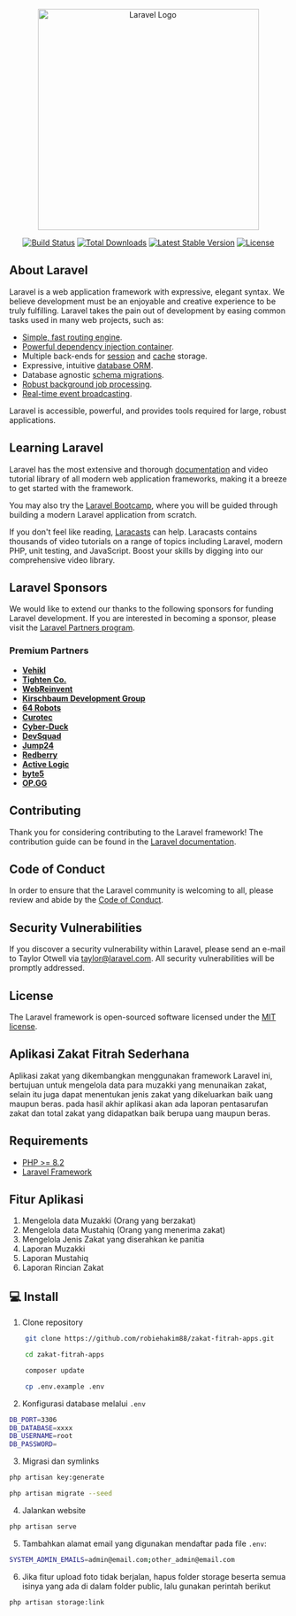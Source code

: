 <p align="center"><a href="https://laravel.com" target="_blank"><img src="https://raw.githubusercontent.com/laravel/art/master/logo-lockup/5%20SVG/2%20CMYK/1%20Full%20Color/laravel-logolockup-cmyk-red.svg" width="400" alt="Laravel Logo"></a></p>

<p align="center">
<a href="https://github.com/laravel/framework/actions"><img src="https://github.com/laravel/framework/workflows/tests/badge.svg" alt="Build Status"></a>
<a href="https://packagist.org/packages/laravel/framework"><img src="https://img.shields.io/packagist/dt/laravel/framework" alt="Total Downloads"></a>
<a href="https://packagist.org/packages/laravel/framework"><img src="https://img.shields.io/packagist/v/laravel/framework" alt="Latest Stable Version"></a>
<a href="https://packagist.org/packages/laravel/framework"><img src="https://img.shields.io/packagist/l/laravel/framework" alt="License"></a>
</p>

## About Laravel

Laravel is a web application framework with expressive, elegant syntax. We believe development must be an enjoyable and creative experience to be truly fulfilling. Laravel takes the pain out of development by easing common tasks used in many web projects, such as:

- [Simple, fast routing engine](https://laravel.com/docs/routing).
- [Powerful dependency injection container](https://laravel.com/docs/container).
- Multiple back-ends for [session](https://laravel.com/docs/session) and [cache](https://laravel.com/docs/cache) storage.
- Expressive, intuitive [database ORM](https://laravel.com/docs/eloquent).
- Database agnostic [schema migrations](https://laravel.com/docs/migrations).
- [Robust background job processing](https://laravel.com/docs/queues).
- [Real-time event broadcasting](https://laravel.com/docs/broadcasting).

Laravel is accessible, powerful, and provides tools required for large, robust applications.

## Learning Laravel

Laravel has the most extensive and thorough [documentation](https://laravel.com/docs) and video tutorial library of all modern web application frameworks, making it a breeze to get started with the framework.

You may also try the [Laravel Bootcamp](https://bootcamp.laravel.com), where you will be guided through building a modern Laravel application from scratch.

If you don't feel like reading, [Laracasts](https://laracasts.com) can help. Laracasts contains thousands of video tutorials on a range of topics including Laravel, modern PHP, unit testing, and JavaScript. Boost your skills by digging into our comprehensive video library.

## Laravel Sponsors

We would like to extend our thanks to the following sponsors for funding Laravel development. If you are interested in becoming a sponsor, please visit the [Laravel Partners program](https://partners.laravel.com).

### Premium Partners

- **[Vehikl](https://vehikl.com/)**
- **[Tighten Co.](https://tighten.co)**
- **[WebReinvent](https://webreinvent.com/)**
- **[Kirschbaum Development Group](https://kirschbaumdevelopment.com)**
- **[64 Robots](https://64robots.com)**
- **[Curotec](https://www.curotec.com/services/technologies/laravel/)**
- **[Cyber-Duck](https://cyber-duck.co.uk)**
- **[DevSquad](https://devsquad.com/hire-laravel-developers)**
- **[Jump24](https://jump24.co.uk)**
- **[Redberry](https://redberry.international/laravel/)**
- **[Active Logic](https://activelogic.com)**
- **[byte5](https://byte5.de)**
- **[OP.GG](https://op.gg)**

## Contributing

Thank you for considering contributing to the Laravel framework! The contribution guide can be found in the [Laravel documentation](https://laravel.com/docs/contributions).

## Code of Conduct

In order to ensure that the Laravel community is welcoming to all, please review and abide by the [Code of Conduct](https://laravel.com/docs/contributions#code-of-conduct).

## Security Vulnerabilities

If you discover a security vulnerability within Laravel, please send an e-mail to Taylor Otwell via [taylor@laravel.com](mailto:taylor@laravel.com). All security vulnerabilities will be promptly addressed.

## License

The Laravel framework is open-sourced software licensed under the [MIT license](https://opensource.org/licenses/MIT).


## Aplikasi Zakat Fitrah Sederhana

  Aplikasi zakat yang dikembangkan menggunakan framework Laravel ini, bertujuan untuk mengelola data para muzakki yang menunaikan zakat, selain itu juga dapat menentukan jenis zakat yang dikeluarkan baik uang maupun beras. pada hasil akhir aplikasi akan ada laporan pentasarufan zakat dan total zakat yang didapatkan baik berupa uang maupun beras.

## Requirements
- [PHP >= 8.2](http://php.net/)
- [Laravel Framework](https://github.com/laravel/framework)  

## Fitur Aplikasi
1. Mengelola data Muzakki (Orang yang berzakat)
2. Mengelola data Mustahiq (Orang yang menerima zakat)
3. Mengelola Jenis Zakat yang diserahkan ke panitia
4. Laporan Muzakki
5. Laporan Mustahiq
6. Laporan Rincian Zakat

<h2 id="download">💻 Install</h2>

1. Clone repository

```bash
    git clone https://github.com/robiehakim88/zakat-fitrah-apps.git
```

```bash
    cd zakat-fitrah-apps
```

```bash
    composer update
```

```bash
    cp .env.example .env
```
2. Konfigurasi database melalui `.env`

```bash
DB_PORT=3306
DB_DATABASE=xxxx
DB_USERNAME=root
DB_PASSWORD=
```
3. Migrasi dan symlinks

```bash
php artisan key:generate
```
```bash
php artisan migrate --seed
```
4. Jalankan website

```bash
php artisan serve
```
5. Tambahkan alamat email yang digunakan mendaftar pada file `.env`:
```bash
SYSTEM_ADMIN_EMAILS=admin@email.com;other_admin@email.com
```
6. Jika fitur upload foto tidak berjalan, hapus folder storage beserta semua isinya yang ada di dalam folder public, lalu gunakan perintah berikut
```bash
php artisan storage:link
```

